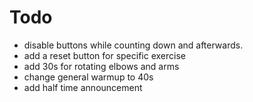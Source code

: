 # Todo
- disable buttons while counting down and afterwards.
- add a reset button for specific exercise
- add 30s for rotating elbows and arms
- change general warmup to 40s
- add half time announcement